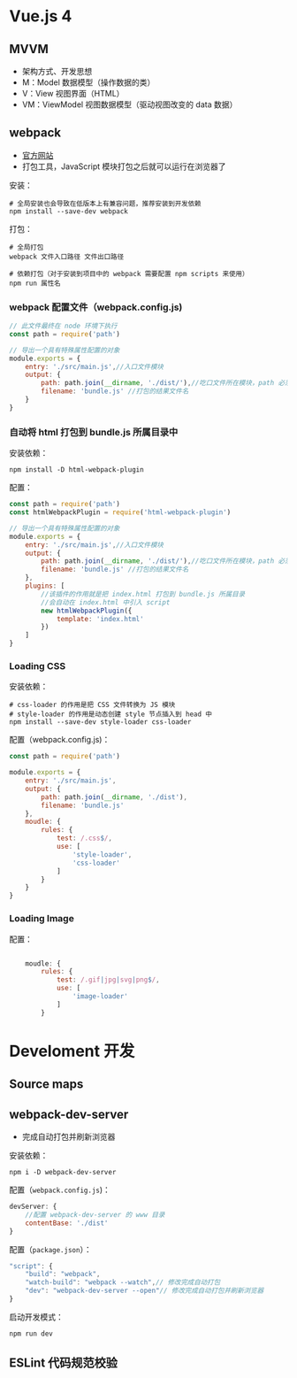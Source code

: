 # Vue.js 4

## MVVM

- 架构方式、开发思想
- M：Model 数据模型（操作数据的类）
- V：View 视图界面（HTML）
- VM：ViewModel 视图数据模型（驱动视图改变的 data 数据）

## webpack

- [官方网站](https://webpack.js.org)
- 打包工具，JavaScript 模块打包之后就可以运行在浏览器了

安装：

```shell
# 全局安装也会导致在低版本上有兼容问题，推荐安装到开发依赖
npm install --save-dev webpack
```

打包：

```shell
# 全局打包
webpack 文件入口路径 文件出口路径

# 依赖打包（对于安装到项目中的 webpack 需要配置 npm scripts 来使用）
npm	run 属性名
```

### webpack 配置文件（webpack.config.js)

```js
// 此文件最终在 node 环境下执行
const path = require('path')

// 导出一个具有特殊属性配置的对象
module.exports = {
    entry: './src/main.js',//入口文件模块
    output: {
        path: path.join(__dirname, './dist/'),//吃口文件所在模块，path 必须是一个绝对路径
        filename: 'bundle.js' //打包的结果文件名
    }
}
```

### 自动将 html 打包到 bundle.js 所属目录中

安装依赖：

```she
npm install -D html-webpack-plugin
```

配置：

```js
const path = require('path')
const htmlWebpackPlugin = require('html-webpack-plugin')

// 导出一个具有特殊属性配置的对象
module.exports = {
    entry: './src/main.js',//入口文件模块
    output: {
        path: path.join(__dirname, './dist/'),//吃口文件所在模块，path 必须是一个绝对路径
        filename: 'bundle.js' //打包的结果文件名
    },
    plugins: [
        //该插件的作用就是把 index.html 打包到 bundle.js 所属目录
        //会自动在 index.html 中引入 script
        new htmlWebpackPlugin({
            template: 'index.html'
        })    
    ]
}
```



### Loading CSS

安装依赖：

```shell
# css-loader 的作用是把 CSS 文件转换为 JS 模块
# style-loader 的作用是动态创建 style 节点插入到 head 中
npm install --save-dev style-loader css-loader
```

配置（webpack.config.js)：

```js
const path = require('path')

module.exports = {
    entry: './src/main.js',
    output: {
        path: path.join(__dirname, './dist'),
        filename: 'bundle.js'
    },
    moudle: {
        rules: {
            test: /.css$/,
            use: [
                'style-loader',
                'css-loader'
            ]
        }
    }
}
```

### Loading Image

配置：

```js

    moudle: {
        rules: {
            test: /.gif|jpg|svg|png$/,
            use: [
                'image-loader'
            ]
        }
```

# Develoment 开发

## Source maps



##  webpack-dev-server

- 完成自动打包并刷新浏览器

安装依赖：

```shell
npm i -D webpack-dev-server
```

配置（```webpack.config.js```)：

```js
devServer: {
    //配置 webpack-dev-server 的 www 目录
    contentBase: './dist'
}
```

配置（```package.json```）：

```js
"script": {
    "build": "webpack",
    "watch-build": "webpack --watch",// 修改完成自动打包
    "dev": "webpack-dev-server --open"// 修改完成自动打包并刷新浏览器
}
```

启动开发模式：

```shell
npm run dev
```



## ESLint 代码规范校验





